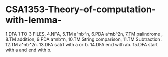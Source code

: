 # CSA1353-Theory-of-computation-with-lemma-
1.DFA 1 TO 3 FILES,
4.NFA,
5.TM a^nb^n,
6.PDA a^nb^2n,
7.TM palindrome ,
8.TM addition,
9.PDA a^nb^n,
10.TM String comparison,
11.TM Subtraction .
12.TM a^nb^2n.
13.DFA  satrt with a or b.
14.DFA end with ab.
15.DFA start with a and end with b.
